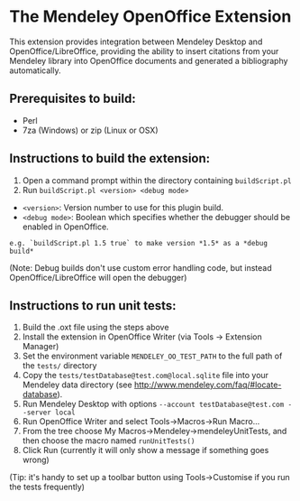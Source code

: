 # The Mendeley OpenOffice Extension

This extension provides integration between Mendeley Desktop and OpenOffice/LibreOffice,
providing the ability to insert citations from your Mendeley library into OpenOffice documents
and generated a bibliography automatically.

## Prerequisites to build:

 * Perl
 * 7za (Windows) or zip (Linux or OSX)

## Instructions to build the extension:

 1. Open a command prompt within the directory containing `buildScript.pl`
 2. Run `buildScript.pl <version> <debug mode>`
   * `<version>`: Version number to use for this plugin build.
   * `<debug mode>`: Boolean which specifies whether the debugger should be enabled in OpenOffice.

	e.g. `buildScript.pl 1.5 true` to make version *1.5* as a *debug build*

(Note: Debug builds don't use custom error handling code, but instead OpenOffice/LibreOffice will open the debugger)

## Instructions to run unit tests:

 1. Build the .oxt file using the steps above
 2. Install the extension in OpenOffice Writer (via Tools -> Extension Manager)
 3. Set the environment variable `MENDELEY_OO_TEST_PATH` to the full path of the `tests/` directory
 4. Copy the `tests/testDatabase@test.com@local.sqlite` file into your Mendeley data directory (see http://www.mendeley.com/faq/#locate-database).
 5. Run Mendeley Desktop with options `--account testDatabase@test.com --server local`
 6. Run OpenOffice Writer and select Tools->Macros->Run Macro... 
 7. From the tree choose My Macros->Mendeley->mendeleyUnitTests, and then choose the macro named `runUnitTests()`
 8. Click Run (currently it will only show a message if something goes wrong)

(Tip: it's handy to set up a toolbar button using Tools->Customise if you run the tests frequently)
